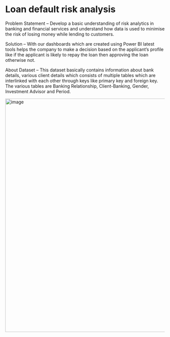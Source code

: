 # Loan default risk analysis
Problem Statement –
Develop a basic understanding of risk analytics in banking and financial services and understand how data is used to minimise the risk of losing money while lending to customers.

Solution –
With our dashboards which are created using Power BI latest tools helps the company to make a decision based on the applicant’s profile like if the applicant is likely to repay the loan then approving the loan otherwise not.

About Dataset –
This dataset basically contains information about bank details, various client details which consists of multiple tables which are interlinked with each other through keys like primary key and foreign key.
The various tables are Banking Relationship, Client-Banking, Gender, Investment Advisor and Period.

<img width="1320" height="737" alt="image" src="https://github.com/user-attachments/assets/bee004ec-ebe2-40f4-9c1c-f31ee0bf2a0c" />
